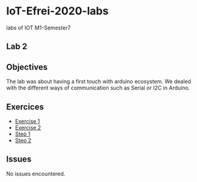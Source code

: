# IoT-Efrei-2020-labs
labs of IOT M1-Semester7

## Lab 2

## Objectives

The lab was about having a first touch with arduino ecosystem.
We dealed with the different ways of communication such as Serial or I2C in Arduino.

## Exercices

* [Exercise 1](https://github.com/SlyAdrian/IoT-Efrei-2020-labs/tree/main/lab2/report/ex1)
* [Exercise 2](https://github.com/SlyAdrian/IoT-Efrei-2020-labs/tree/main/lab2/report/ex2)
* [Step 1](https://github.com/SlyAdrian/IoT-Efrei-2020-labs/tree/main/lab2/report/step1)
* [Step 2](https://github.com/SlyAdrian/IoT-Efrei-2020-labs/tree/main/lab2/report/step2)


## Issues
No issues encountered.
